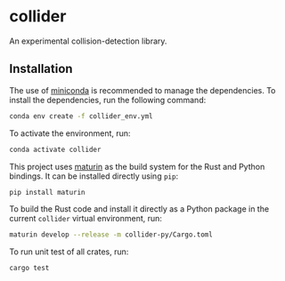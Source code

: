 # collider
An experimental collision-detection library.

## Installation
The use of [miniconda](https://docs.conda.io/en/latest/miniconda.html) is recommended to manage the dependencies. To install the dependencies, run the following command:
```bash
conda env create -f collider_env.yml
```
To activate the environment, run:
```bash
conda activate collider
```

This project uses [maturin](https://www.maturin.rs/) as the build system for the Rust and Python bindings. It can be installed directly using `pip`:
```bash
pip install maturin
```
To build the Rust code and install it directly as a Python package in the current `collider` virtual environment, run:
```bash
maturin develop --release -m collider-py/Cargo.toml
```
To run unit test of all crates, run:
```bash
cargo test
```
